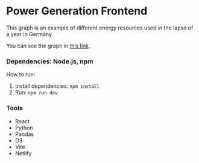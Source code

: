 # Power Generation Frontend

This graph is an example of different energy resources used in the lapse of a year in Germany.

You can see the graph in [this link](https://power-generation-graph.netlify.app/).

### Dependencies: Node.js, npm

How to run:

1. Install dependencies: `npm install`
2. Run: `npm run dev`

### Tools
- React
- Python
- Pandas
- D3
- Vite
- Netlify
